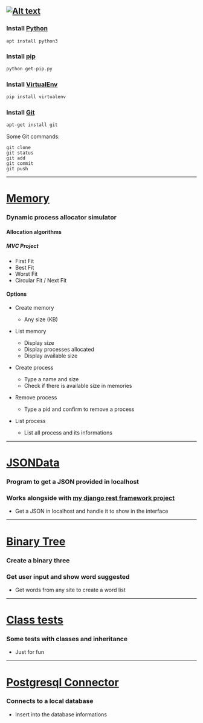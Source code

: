 
## <a href="https://www.python.org/">![Alt text](https://www.python.org/static/community_logos/python-logo-inkscape.svg)</a>

### Install [Python](https://www.python.org/)
```base
apt install python3
```

### Install [pip](https://pypi.org/project/pip/)
```python
python get-pip.py
```

### Install [VirtualEnv](https://virtualenv.pypa.io/en/stable/)
```python
pip install virtualenv
``` 

### Install [Git](https://git-scm.com/)
```bash
apt-get install git
```
Some Git commands:
```commandline
git clone
git status
git add
git commit
git push
```

-----

# [Memory](https://github.com/eduschadesoares/pythonCodes/tree/master/pythonCodes/Memory)
### Dynamic process allocator simulator
#### Allocation algorithms
##### MVC Project

- First Fit
- Best Fit 
- Worst Fit
- Circular Fit / Next Fit

#### Options

* Create memory
    * Any size (KB)
* List memory
    * Display size
    * Display processes allocated
    * Display available size
    
* Create process
    * Type a name and size
    * Check if there is available size in memories
    
* Remove process
    * Type a pid and confirm to remove a process
   
* List process
    * List all process and its informations
    
-----

# [JSONData](https://github.com/eduschadesoares/pythonCodes/tree/master/pythonCodes/JSONData)
### Program to get a JSON provided in localhost
### Works alongside with [my django rest framework project](https://github.com/eduschadesoares/djangoMusicWebService)

* Get a JSON in localhost and handle it to show in the interface

-----

# [Binary Tree](https://github.com/eduschadesoares/pythonCodes/tree/master/pythonCodes/Binary%20Tree)
### Create a binary three
### Get user input and show word suggested

* Get words from any site to create a word list

-----

# [Class tests](https://github.com/eduschadesoares/pythonCodes/tree/master/pythonCodes/Classes)
### Some tests with classes and inheritance

* Just for fun

-----

# [Postgresql Connector](https://github.com/eduschadesoares/pythonCodes/tree/master/pythonCodes/Postgresql%20Connection)
### Connects to a local database

* Insert into the database informations
